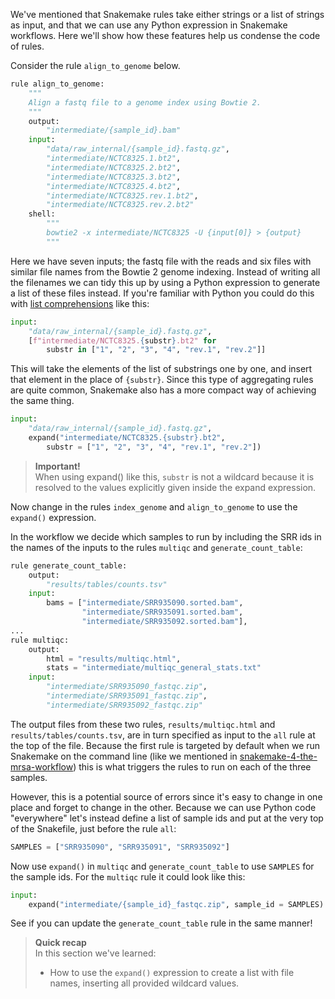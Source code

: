 We've mentioned that Snakemake rules take either strings or a list of strings as
input, and that we can use any Python expression in Snakemake workflows. 
Here we'll show how these features help us condense the code of rules.

Consider the rule `align_to_genome` below.

```python
rule align_to_genome:
    """
    Align a fastq file to a genome index using Bowtie 2.
    """
    output:
        "intermediate/{sample_id}.bam"
    input:
        "data/raw_internal/{sample_id}.fastq.gz",
        "intermediate/NCTC8325.1.bt2",
        "intermediate/NCTC8325.2.bt2",
        "intermediate/NCTC8325.3.bt2",
        "intermediate/NCTC8325.4.bt2",
        "intermediate/NCTC8325.rev.1.bt2",
        "intermediate/NCTC8325.rev.2.bt2"
    shell:
        """
        bowtie2 -x intermediate/NCTC8325 -U {input[0]} > {output}
        """
```

Here we have seven inputs; the fastq file with the reads and six files with
similar file names from the Bowtie 2 genome indexing. Instead of writing all 
the filenames we can tidy this up by using a Python expression to generate a 
list of these files instead. If you're familiar with Python you could do 
this with 
[list comprehensions](https://docs.python.org/3/tutorial/datastructures.html#list-comprehensions)
like this:

```python
input:
    "data/raw_internal/{sample_id}.fastq.gz",
    [f"intermediate/NCTC8325.{substr}.bt2" for
        substr in ["1", "2", "3", "4", "rev.1", "rev.2"]]
```

This will take the elements of the list of substrings one by one, and insert
that element in the place of `{substr}`. Since this type of aggregating
rules are quite common, Snakemake also has a more compact way of achieving the
same thing.

```python
input:
    "data/raw_internal/{sample_id}.fastq.gz",
    expand("intermediate/NCTC8325.{substr}.bt2",
        substr = ["1", "2", "3", "4", "rev.1", "rev.2"])
```

> **Important!** <br>
> When using expand() like this, `substr` is not a wildcard because it is 
> resolved to the values explicitly given inside the expand expression.

Now change in the rules `index_genome` and `align_to_genome` to use the
`expand()` expression.

In the workflow we decide which samples to run by including the SRR ids in the
names of the inputs to the rules `multiqc` and `generate_count_table`:

```python
rule generate_count_table:
    output:
        "results/tables/counts.tsv"
    input:
        bams = ["intermediate/SRR935090.sorted.bam", 
                "intermediate/SRR935091.sorted.bam", 
                "intermediate/SRR935092.sorted.bam"],
...
rule multiqc:
    output:
        html = "results/multiqc.html",
        stats = "intermediate/multiqc_general_stats.txt"
    input:
        "intermediate/SRR935090_fastqc.zip",
        "intermediate/SRR935091_fastqc.zip",
        "intermediate/SRR935092_fastqc.zip"

```

The output files from these two rules, `results/multiqc.html` and  
`results/tables/counts.tsv`, are in turn specified as input to the `all` rule
at the top of the file. Because the first rule is targeted by default when 
we run Snakemake on the command line (like we mentioned in 
[snakemake-4-the-mrsa-workflow](snakemake-4-the-mrsa-workflow.md)) this 
is what triggers the rules to run on each of the three samples.

However, this is a potential source of errors since it's easy to change in one 
place and forget to change in the other. Because we can use Python code 
"everywhere" let's instead define a list of sample ids and put at the very 
top of the Snakefile, just before the rule `all`:

```python
SAMPLES = ["SRR935090", "SRR935091", "SRR935092"]
```

Now use `expand()` in `multiqc` and `generate_count_table` to use `SAMPLES` for
the sample ids. For the `multiqc` rule it could look like this:

```python
input:
    expand("intermediate/{sample_id}_fastqc.zip", sample_id = SAMPLES)
```

See if you can update the `generate_count_table` rule in the same manner!

> **Quick recap** <br>
> In this section we've learned:
>
> - How to use the `expand()` expression to create a list with file names, 
>   inserting all provided wildcard values.